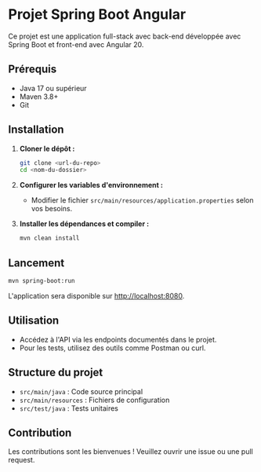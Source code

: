 # Projet Spring Boot Angular

Ce projet est une application full-stack avec back-end développée avec Spring Boot et front-end avec Angular 20.

## Prérequis

- Java 17 ou supérieur
- Maven 3.8+
- Git

## Installation

1. **Cloner le dépôt :**
    ```bash
    git clone <url-du-repo>
    cd <nom-du-dossier>
    ```

2. **Configurer les variables d'environnement :**
    - Modifier le fichier `src/main/resources/application.properties` selon vos besoins.

3. **Installer les dépendances et compiler :**
    ```bash
    mvn clean install
    ```

## Lancement

```bash
mvn spring-boot:run
```

L'application sera disponible sur [http://localhost:8080](http://localhost:8080).

## Utilisation

- Accédez à l'API via les endpoints documentés dans le projet.
- Pour les tests, utilisez des outils comme Postman ou curl.

## Structure du projet

- `src/main/java` : Code source principal
- `src/main/resources` : Fichiers de configuration
- `src/test/java` : Tests unitaires

## Contribution

Les contributions sont les bienvenues ! Veuillez ouvrir une issue ou une pull request.
